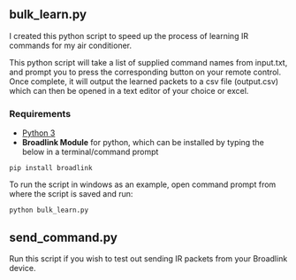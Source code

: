 ## bulk_learn.py

I created this python script to speed up the process of learning IR commands for my air conditioner.

This python script will take a list of supplied command names from input.txt, and prompt you to press the corresponding button on your remote control. Once complete, it will output the learned packets to a csv file (output.csv) which can then be opened in a text editor of your choice or excel.

### Requirements
* [Python 3](https://www.python.org/downloads/)
* **Broadlink Module** for python, which can be installed by typing the below in a terminal/command prompt
```
pip install broadlink
```
To run the script in windows as an example, open command prompt from where the script is saved and run:
```
python bulk_learn.py
```

## send_command.py
Run this script if you wish to test out sending IR packets from your Broadlink device.

